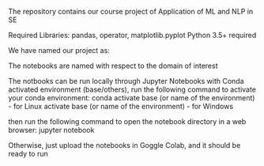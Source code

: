 The repository contains our course project of Application of ML and NLP in SE


Required Libraries:
pandas, operator, matplotlib.pyplot
Python 3.5+ required

We have named our project as:

The notebooks are named with respect to the domain of interest



The notbooks can be run locally through Jupyter Notebooks with Conda activated environment (base/others), run the following command to activate your conda environment: conda activate base (or name of the environment) - for Linux activate base (or name of the environment) - for Windows

then run the following command to open the notebook directory in a web browser:
jupyter notebook

Otherwise, just upload the notebooks in Goggle Colab, and it should be ready to run
